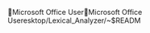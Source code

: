 Microsoft Office User                                 M i c r o s o f t   O f f i c e   U s e r   e s k t o p / L e x i c a l _ A n a l y z e r / ~ $ R E A D M 